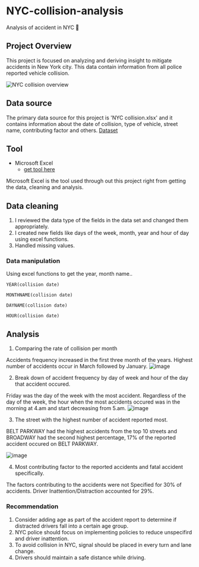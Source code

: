 # NYC-collision-analysis
Analysis of accident in NYC 🚙

## Project Overview
This project is focused on analyzing and deriving insight to mitigate accidents in New York city. This data contain information from all police reported vehicle collision.

![NYC collision overview](https://github.com/user-attachments/assets/f2bbf15b-d68d-47f9-8772-9dc1b292684f)

## Data source
The primary data source for this project is 'NYC collision.xlsx' and it contains information about the date of collision, type of vehicle, street name, contributing factor and others.
[Dataset]()

## Tool
- Microsoft Excel
  - [get tool here](https://www.microsoft.com/en-us/microsoft-365/excel)

Microsoft Excel is the tool used through out this project right from getting the data, cleaning and analysis.

## Data cleaning
1. I reviewed the data type of the fields in the data set and changed them appropriately.
2. I created new fields like days of the week, month, year and hour of day using excel functions.
3. Handled missing values.

### Data manipulation
Using excel functions to get the year, month name..
```excel function
YEAR(collision date)
```
```
MONTHNAME(collision date)
```
```
DAYNAME(collision date)
```
```
HOUR(collision date)
```

## Analysis
1. Comparing the rate of collision per month

Accidents frequency increased in the first three month of the years. Highest number of accidents occur in March followed by January.
![image](https://github.com/user-attachments/assets/b72c24db-5aac-41d0-b808-54dd5d952ac8)


2. Break down of accident frequency by day of week and hour of the day that accident occured.

Friday was the day of the week with the most accident. Regardless of the day of the week, the hour when the most accidents occured was in the morning at 4.am and start decreasing from 5.am.
![image](https://github.com/user-attachments/assets/1e8219e1-fd07-42aa-9d48-b8fc96722306)

3. The street with the highest number of accident reported most.

BELT PARKWAY had the highest accidents from the top 10 streets and BROADWAY had the second highest percentage, 17% of the reported accident occured on BELT PARKWAY.

![image](https://github.com/user-attachments/assets/43bcc272-b422-442c-8f12-531a0c129a34)


4. Most contributing factor to the reported accidents and fatal accident specifically.

The factors contributing to the accidents were not Specified for 30% of accidents. Driver Inattention/Distraction accounted for 29%.


### Recommendation

1. Consider adding age as part of the accident report to determine if distracted drivers fall into a certain age group.
2. NYC police should focus on implementing policies to reduce unspecifird and driver inattention.
3. To avoid collision in NYC, signal should be placed in every turn and lane change.
4. Drivers should maintain a safe distance while driving.



